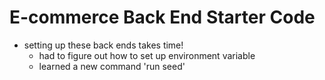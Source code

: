 # E-commerce Back End Starter Code

- setting up these back ends takes time!
    - had to figure out how to set up environment variable
    - learned a new command 'run seed'